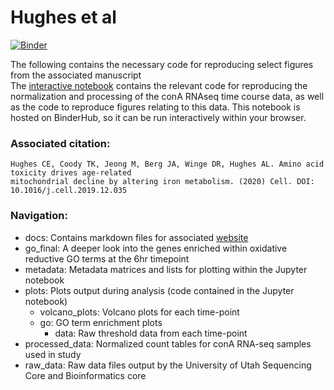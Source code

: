 # Hughes et al

[![Binder](https://mybinder.org/badge_logo.svg)](https://mybinder.org/v2/gh/j-berg/hughes_rnaseq_2019/master)

The following contains the necessary code for reproducing select figures from the associated manuscript   
The [interactive notebook](https://mybinder.org/v2/gh/j-berg/hughes_rnaseq_2019/master) contains the relevant code for reproducing the normalization and processing of the conA RNAseq time course data, as well as the code to reproduce figures relating to this data. This notebook is hosted on BinderHub, so it can be run interactively within your browser.   

### Associated citation:
```
Hughes CE, Coody TK, Jeong M, Berg JA, Winge DR, Hughes AL. Amino acid toxicity drives age-related 
mitochondrial decline by altering iron metabolism. (2020) Cell. DOI: 10.1016/j.cell.2019.12.035
```

### Navigation:
- docs: Contains markdown files for associated [website](https://j-berg.github.io/hughes_rnaseq_2019/)
- go_final: A deeper look into the genes enriched within oxidative reductive GO terms at the 6hr timepoint
- metadata: Metadata matrices and lists for plotting within the Jupyter notebook
- plots: Plots output during analysis (code contained in the Jupyter notebook)
  - volcano_plots: Volcano plots for each time-point
  - go: GO term enrichment plots
    - data: Raw threshold data from each time-point
- processed_data: Normalized count tables for conA RNA-seq samples used in study
- raw_data: Raw data files output by the University of Utah Sequencing Core and Bioinformatics core

